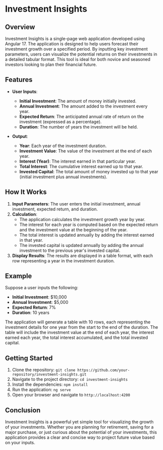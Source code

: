 # Investment Insights

## Overview

Investment Insights is a single-page web application developed using Angular 17. The application is designed to help users forecast their investment growth over a specified period. By inputting key investment parameters, users can visualize the potential returns on their investments in a detailed tabular format. This tool is ideal for both novice and seasoned investors looking to plan their financial future.

## Features

- **User Inputs**:

  - **Initial Investment**: The amount of money initially invested.
  - **Annual Investment**: The amount added to the investment every year.
  - **Expected Return**: The anticipated annual rate of return on the investment (expressed as a percentage).
  - **Duration**: The number of years the investment will be held.

- **Output**:
  - **Year**: Each year of the investment duration.
  - **Investment Value**: The value of the investment at the end of each year.
  - **Interest (Year)**: The interest earned in that particular year.
  - **Total Interest**: The cumulative interest earned up to that year.
  - **Invested Capital**: The total amount of money invested up to that year (initial investment plus annual investments).

## How It Works

1. **Input Parameters**: The user enters the initial investment, annual investment, expected return, and duration.
2. **Calculation**:
   - The application calculates the investment growth year by year.
   - The interest for each year is computed based on the expected return and the investment value at the beginning of the year.
   - The total interest is updated annually by adding the interest earned in that year.
   - The invested capital is updated annually by adding the annual investment to the previous year's invested capital.
3. **Display Results**: The results are displayed in a table format, with each row representing a year in the investment duration.

## Example

Suppose a user inputs the following:

- **Initial Investment**: $10,000
- **Annual Investment**: $5,000
- **Expected Return**: 7%
- **Duration**: 10 years

The application will generate a table with 10 rows, each representing the investment details for one year from the start to the end of the duration. The table will include the investment value at the end of each year, the interest earned each year, the total interest accumulated, and the total invested capital.

## Getting Started

1. Clone the repository: `git clone https://github.com/your-repository/investment-insights.git`
2. Navigate to the project directory: `cd investment-insights`
3. Install the dependencies: `npm install`
4. Run the application: `ng serve`
5. Open your browser and navigate to `http://localhost:4200`

## Conclusion

Investment Insights is a powerful yet simple tool for visualizing the growth of your investments. Whether you are planning for retirement, saving for a major purchase, or just curious about the potential of your investments, this application provides a clear and concise way to project future value based on your inputs.
